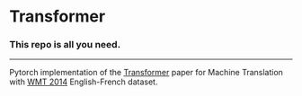 # Transformer
### This repo is all you need.
<hr>

Pytorch implementation of the [Transformer](https://proceedings.neurips.cc/paper_files/paper/2017/file/3f5ee243547dee91fbd053c1c4a845aa-Paper.pdf) paper for Machine Translation with [WMT 2014](https://aclanthology.org/W14-3302.pdf) English-French dataset.